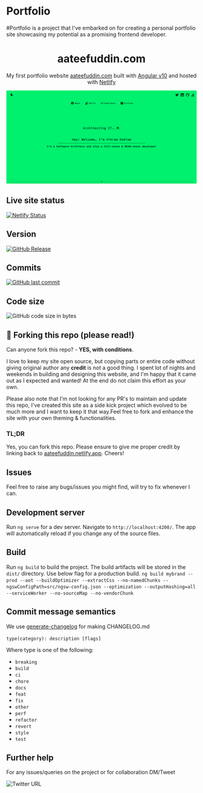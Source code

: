 # Portfolio
#Portfolio is a project that I've embarked on for creating a personal portfolio site showcasing my potential as a promising frontend developer.
<h1 align="center">
  aateefuddin.com
</h1>
<p align="center">
  My first portfolio website <a href="https://aateefuddin.netlify.app/" target="_blank">aateefuddin.com</a> built with <a href="https://v10.angular.io/guide/quickstart" target="_blank">Angular v10</a> and hosted with <a href="https://www.netlify.com/" target="_blank">Netlify</a>
</p>

![demo](https://raw.githubusercontent.com/KVikram/mybrand/master/src/assets/images/VK_site_preview.png)

## Live site status

[![Netlify Status](https://api.netlify.com/api/v1/badges/87f74a74-d998-41dd-a261-83047fc8d700/deploy-status)](https://app.netlify.com/sites/vikramkadiam/deploys)

## Version

[![GitHub Release](https://img.shields.io/github/v/release/KVikram/mybrand?include_prereleases&style=for-the-badge)]()

## Commits
[![GitHub last commit](https://img.shields.io/github/last-commit/KVikram/mybrand?style=for-the-badge)]()

## Code size

![GitHub code size in bytes](https://img.shields.io/github/languages/code-size/KVikram/mybrand?style=for-the-badge)

## 🚨 Forking this repo (please read!)

Can anyone fork this repo? - **YES, with conditions**.

I love to keep my site open source, but copying parts or entire code without giving original author any **credit** is not a good thing. I spent lot of nights and weekends in building and designing this website, and I'm happy that it came out as I expected and wanted! At the end do not claim this effort as your own.

Please also note that I'm not looking for any PR's to maintain and update this repo, I've created this site as a side kick project which evolved to be much more and I want to keep it that way.Feel free to fork and enhance the site with your own theming & functionalities.

### TL;DR

Yes, you can fork this repo. Please ensure to give me proper credit by linking back to [aateefuddin.netlify.app](https://aateefuddin.netlify.app). Cheers!

## Issues

Feel free to raise any bugs/issues you might find, will try to fix whenever I can.

## Development server

Run `ng serve` for a dev server. Navigate to `http://localhost:4200/`. The app will automatically reload if you change any of the source files.

## Build

Run `ng build` to build the project. The build artifacts will be stored in the `dist/` directory. Use below flag for a production build.
`ng build mybrand --prod --aot --buildOptimizer --extractCss --no-namedChunks --ngswConfigPath=src/ngsw-config.json --optimization --outputHashing=all --serviceWorker --no-sourceMap --no-vendorChunk`

## Commit message semantics

We use [generate-changelog](https://github.com/lob/generate-changelog) for making CHANGELOG.md

`type(category): description [flags]`

Where type is one of the following:

  * `breaking`
  * `build`
  * `ci`
  * `chore`
  * `docs`
  * `feat`
  * `fix`
  * `other`
  * `perf`
  * `refactor`
  * `revert`
  * `style`
  * `test`

## Further help

For any issues/queries on the project or for collaboration DM/Tweet 

![Twitter URL](https://img.shields.io/twitter/url?label=aateefuddin&style=social&url=https%3A%2F%2Ftwitter.com%2Faateefuddin)

